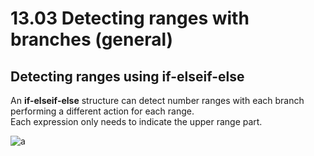 # 13.03 Detecting ranges with branches (general)

## Detecting ranges using if-elseif-else
An **if-elseif-else** structure can detect number ranges with each branch performing a different action for each range.   
Each expression only needs to indicate the upper range part.   

![a](https://github.com/ijaejun1025/CIS224-Computer_Architecture/assets/154036705/a4953412-f525-4980-8b99-fdafc0c9040b)
